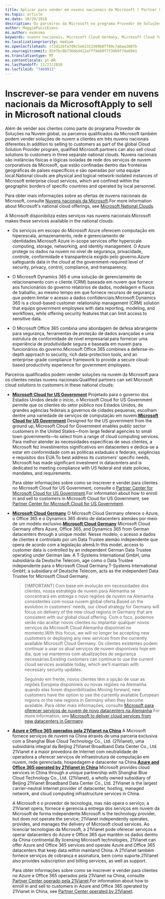 ```yaml
---
title: Aplicar para vender em nuvens nacionais da Microsoft | Partner Center
ms.topic: article
ms.date: 10/29/2018
description: Os parceiros da Microsoft no programa Provedor de Soluções na Nuvem podem vender aos clientes inscritos em nuvens nacionais com suporte.
author: MaggiePucciEvans
ms.author: evansma
keywords: nuvens nacionais, Microsoft Cloud Germany, Microsoft Cloud for US Government, 21Vianet, Microsoft Cloud China
ms.localizationpriority: medium
ms.openlocfilehash: cf2d126fa7d9c5e62313309b8ff89c7abaa2887b
ms.sourcegitcommit: 02e7bc8b736bbd412afff9eb9f7f39b9f74e6941
ms.translationtype: MT
ms.contentlocale: pt-BR
ms.lasthandoff: 11/21/2018
ms.locfileid: "7460913"
---
```

# <a name="apply-to-sell-in-microsoft-national-clouds"></a><span data-ttu-id="344e0-104">Inscrever-se para vender em nuvens nacionais da Microsoft</span><span class="sxs-lookup"><span data-stu-id="344e0-104">Apply to sell in Microsoft national clouds</span></span>

<span data-ttu-id="344e0-105">Além de vender aos clientes como parte do programa Provedor de Soluções na Nuvem global, os parceiros qualificados da Microsoft também podem vender soluções de nuvem a clientes em três nuvens nacionais diferentes.</span><span class="sxs-lookup"><span data-stu-id="344e0-105">In addition to selling to customers as part of the global Cloud Solution Provider program, qualified Microsoft partners can also sell cloud solutions to customers in three separate national clouds.</span></span> <span data-ttu-id="344e0-106">Nuvens nacionais são instâncias físicas e lógicas isoladas de rede dos serviços de nuvem corporativos da Microsoft, que estão confinadas dentro das fronteiras geográficas de países específicos e são operadas por uma equipe local.</span><span class="sxs-lookup"><span data-stu-id="344e0-106">National clouds are physical and logical network-isolated instances of Microsoft enterprise cloud services, which are confined within the geographic borders of specific countries and operated by local personnel.</span></span> 

<span data-ttu-id="344e0-107">Para obter mais informações sobre as ofertas de nuvens nacionais da Microsoft, consulte [Nuvens nacionais da Microsoft](https://www.microsoft.com/trustcenter/cloudservices/nationalcloud).</span><span class="sxs-lookup"><span data-stu-id="344e0-107">For more information about Microsoft's national cloud offerings, see [Microsoft National Clouds](https://www.microsoft.com/trustcenter/cloudservices/nationalcloud).</span></span>

<span data-ttu-id="344e0-108">A Microsoft disponibiliza estes serviços nas nuvens nacionais:</span><span class="sxs-lookup"><span data-stu-id="344e0-108">Microsoft makes these services available in the national clouds:</span></span>

-   <span data-ttu-id="344e0-109">Os serviços em escopo do Microsoft Azure oferecem computação em hiperescala, armazenamento, rede e gerenciamento de identidades.</span><span class="sxs-lookup"><span data-stu-id="344e0-109">Microsoft Azure in-scope services offer hyperscale computing, storage, networking, and identity management.</span></span> <span data-ttu-id="344e0-110">O Azure protege os dados na nuvem no nível de segurança, privacidade, controle, conformidade e transparência exigido pelo governo.</span><span class="sxs-lookup"><span data-stu-id="344e0-110">Azure safeguards data in the cloud at the government-required level of security, privacy, control, compliance, and transparency.</span></span>

-   <span data-ttu-id="344e0-111">O Microsoft Dynamics 365 é uma solução de gerenciamento de relacionamento com o cliente (CRM) baseada em nuvem que fornece aos funcionários do governo relatórios de dados, modelagem e fluxos de trabalho, ao mesmo tempo em que fornece recursos de segurança que podem limitar o acesso a dados confidenciais.</span><span class="sxs-lookup"><span data-stu-id="344e0-111">Microsoft Dynamics 365 is a cloud-based customer relationship management (CRM) solution that equips government employees with data reporting, modeling, and workflows, while offering security features that can limit access to sensitive data.</span></span>

-   <span data-ttu-id="344e0-112">O Microsoft Office 365 combina uma abordagem de defesa abrangente para segurança, ferramentas de proteção de dados avançadas e uma estrutura de conformidade de nível empresarial para fornecer uma experiência de produtividade segura e baseada em nuvem para funcionários do governo.</span><span class="sxs-lookup"><span data-stu-id="344e0-112">Microsoft Office 365 combines a defense-in-depth approach to security, rich data-protection tools, and an enterprise-grade compliance framework to provide a secure cloud-based productivity experience for government employees.</span></span>

<span data-ttu-id="344e0-113">Parceiros qualificados podem vender soluções na nuvem da Microsoft para os clientes nestas nuvens nacionais:</span><span class="sxs-lookup"><span data-stu-id="344e0-113">Qualified partners can sell Microsoft cloud solutions to customers in these national clouds:</span></span>

-   <span data-ttu-id="344e0-114">[**Microsoft Cloud for US Government**](https://www.microsoft.com/trustcenter/cloudservices/nationalcloud#Microsoft_Cloud_for_US) Projetado para o governo dos Estados Unidos desde o início, o Microsoft Cloud for US Government permite que os clientes do setor público nos Estados Unidos, de grandes agências federais a governos de cidades pequenas, escolham dentre uma variedade de serviços de computação em nuvem.</span><span class="sxs-lookup"><span data-stu-id="344e0-114">[**Microsoft Cloud for US Government**](https://www.microsoft.com/trustcenter/cloudservices/nationalcloud#Microsoft_Cloud_for_US) Designed for the US government from the ground up, Microsoft Cloud for Government enables public sector customers in the United States—from large federal agencies to small town governments—to select from a range of cloud computing services.</span></span> <span data-ttu-id="344e0-115">Para melhor atender às necessidades específicas de seus clientes, a Microsoft fez investimentos significativos em datacenters e dedica-se a estar em conformidade com as políticas estaduais e federais, exigências e requisitos dos EUA.</span><span class="sxs-lookup"><span data-stu-id="344e0-115">To best address its customers’ specific needs, Microsoft has made significant investment in datacenters and is dedicated to meeting compliance with US federal and state policies, mandates, and requirements.</span></span> 

    <span data-ttu-id="344e0-116">Para obter informações sobre como se inscrever e vender para clientes no Microsoft Cloud for US Government, consulte o [Partner Center for Microsoft Cloud for US Government](partner-center-for-microsoft-us-govt-cloud.md).</span><span class="sxs-lookup"><span data-stu-id="344e0-116">For information about how to enroll in and sell to customers in Microsoft Cloud for US Government, see [Partner Center for Microsoft Cloud for US Government](partner-center-for-microsoft-us-govt-cloud.md).</span></span>

-   <span data-ttu-id="344e0-117">[**Microsoft Cloud Germany**](https://www.microsoft.com/trustcenter/cloudservices/nationalcloud#Microsoft_Cloud_Germany) O Microsoft Cloud Germany oferece o Azure, o Office 365 e o Dynamics 365 direto de datacenters alemães por meio de um modelo exclusivo.</span><span class="sxs-lookup"><span data-stu-id="344e0-117">[**Microsoft Cloud Germany**](https://www.microsoft.com/trustcenter/cloudservices/nationalcloud#Microsoft_Cloud_Germany) Microsoft Cloud Germany offers Azure, Office 365, and Dynamics 365 from German datacenters through a unique model.</span></span> <span data-ttu-id="344e0-118">Nesse modelo, o acesso a dados de clientes é controlado por um Data Trustee alemão independente que opera de acordo com a legislação alemã.</span><span class="sxs-lookup"><span data-stu-id="344e0-118">In this model, access to customer data is controlled by an independent German Data Trustee operating under German law.</span></span> <span data-ttu-id="344e0-119">A T-Systems International GmbH, uma subsidiária da Deutsche Telecom, age como o Data Trustee independente para o Microsoft Cloud Germany.</span><span class="sxs-lookup"><span data-stu-id="344e0-119">T-Systems International GmbH, a subsidiary of Deutsche Telecom, acts as the independent Data Trustee for Microsoft Cloud Germany.</span></span> 

    >[!IMPORTANT] <span data-ttu-id="344e0-120">Com base em evolução em necessidades dos clientes, nossa estratégia de nuvem para Alemanha se concentrará em entrega o novo regiões de nuvem na Alemanha consistentes com nossa nuvem global oferta.</span><span class="sxs-lookup"><span data-stu-id="344e0-120">Based on the evolution in customers’ needs, our cloud strategy for Germany will focus on delivery of the new cloud regions in Germany that are consistent with our global cloud offering.</span></span> <span data-ttu-id="344e0-121">Com o foco, podemos serão não aceitar novos clientes ou implantar qualquer novos serviços da Microsoft Cloud Alemanha disponível no momento.</span><span class="sxs-lookup"><span data-stu-id="344e0-121">With this focus, we will no longer be accepting new customers or deploying any new services from the currently available Microsoft Cloud Germany.</span></span> <span data-ttu-id="344e0-122">Os clientes existentes podem continuar a usar os atual serviços de nuvem disponíveis hoje em dia, que vai mantemos com atualizações de segurança necessárias.</span><span class="sxs-lookup"><span data-stu-id="344e0-122">Existing customers can continue to use the current cloud services available today, which we’ll maintain with necessary security updates.</span></span>

    ><span data-ttu-id="344e0-123">Seguindo em frente, novos clientes têm a opção de usar as regiões Europeia disponíveis ou novas regiões na Alemanha quando elas forem disponibilizadas.</span><span class="sxs-lookup"><span data-stu-id="344e0-123">Moving forward, new customers have the option to use the currently available European regions or the new regions in Germany when they become available.</span></span> <span data-ttu-id="344e0-124">Para obter mais informações, consulte [Microsoft para oferecer serviços de nuvem de novo datacenters na Alemanha](https://news.microsoft.com/europe/2018/08/31/microsoft-to-deliver-cloud-services-from-new-datacentres-in-germany-in-2019-to-meet-evolving-customer-needs/).</span><span class="sxs-lookup"><span data-stu-id="344e0-124">For more information, see [Microsoft to deliver cloud services from new datacenters in Germany](https://news.microsoft.com/europe/2018/08/31/microsoft-to-deliver-cloud-services-from-new-datacentres-in-germany-in-2019-to-meet-evolving-customer-needs/).</span></span>

    
-   <span data-ttu-id="344e0-125">[**Azure e Office 365 operados pela 21Vianet na China**](https://www.microsoft.com/trustcenter/cloudservices/nationalcloud#Microsoft_Cloud_for_China) A Microsoft fornece serviços de nuvem na China através de uma parceria exclusiva com a Shanghai Blue Cloud Technology Co., Ltd. (21Vianet), uma subsidiária integral da Beijing 21Vianet Broadband Data Center Co., Ltd. 21Vianet é a maior provedora de Internet com neutralidade de operadora a oferecer serviços de infraestrutura de computação em nuvem, rede gerenciada, hospedagem e datacenter na China.</span><span class="sxs-lookup"><span data-stu-id="344e0-125">[**Azure and Office 365 operated by 21Vianet in China**](https://www.microsoft.com/trustcenter/cloudservices/nationalcloud#Microsoft_Cloud_for_China) Microsoft provides cloud services in China through a unique partnership with Shanghai Blue Cloud Technology Co., Ltd. (21Vianet), a wholly owned subsidiary of Beijing 21Vianet Broadband Data Center Co., Ltd. 21Vianet is the largest carrier-neutral Internet provider of datacenter, hosting, managed network, and cloud computing infrastructure services in China.</span></span> 

    <span data-ttu-id="344e0-126">A Microsoft é o provedor de tecnologia, mas não opera o serviço; a 21Vianet opera, fornece e gerencia a entrega dos serviços em nuvem da Microsoft de forma independente.</span><span class="sxs-lookup"><span data-stu-id="344e0-126">Microsoft is the technology provider, but does not operate the service; 21Vianet independently operates, provides, and manages the delivery of Microsoft cloud services.</span></span> <span data-ttu-id="344e0-127">Ao licenciar tecnologias da Microsoft, a 21Vianet pode oferecer serviços e operar datacenters do Azure e Office 365 que mantêm os dados dentro da China continental.</span><span class="sxs-lookup"><span data-stu-id="344e0-127">By licensing Microsoft technologies, 21Vianet can offer Azure and Office 365 services and operate Azure and Office 365 datacenters that keep data within mainland China.</span></span> <span data-ttu-id="344e0-128">A 21Vianet também fornece serviços de cobrança e assinatura, bem como suporte.</span><span class="sxs-lookup"><span data-stu-id="344e0-128">21Vianet also provides subscription and billing services, as well as support.</span></span>

    <span data-ttu-id="344e0-129">Para obter informações sobre como se inscrever e vender para clientes no Azure e Office 365 operados pela 21Vianet na China, consulte [Partner Center operado pela 21Vianet](https://msdn.microsoft.com/partner-china/index).</span><span class="sxs-lookup"><span data-stu-id="344e0-129">For information about how to enroll in and sell to customers in Azure and Office 365 operated by 21Vianet in China, see [Partner Center operated by 21Vianet](https://msdn.microsoft.com/partner-china/index).</span></span> 